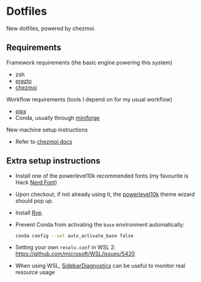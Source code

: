 # Dotfiles

New dotfiles, powered by chezmoi.

## Requirements

Framework requirements (the basic engine powering this system)

- zsh
- [prezto](https://github.com/sorin-ionescu/prezto)
- [chezmoi](https://github.com/twpayne/chezmoi/)

Workflow requirements (tools I depend on for my usual workflow)

- [pipx](https://github.com/pypa/pipx/)
- Conda, usually through [miniforge](https://github.com/conda-forge/miniforge)

New machine setup instructions

- Refer to [chezmoi docs](https://www.chezmoi.io/quick-start/#set-up-a-new-machine-with-a-single-command)

## Extra setup instructions

- Install one of the powerlevel10k recommended fonts (my favourite is Hack [Nerd Font](https://www.nerdfonts.com/font-downloads))
- Upon checkout, if not already using it, the [powerlevel10k](https://github.com/romkatv/powerlevel10k) theme wizard should pop up.
- Install [Rye](https://rye-up.com/).
- Prevent Conda from activating the `base` environment automatically:

  ```bash
  conda config --set auto_activate_base false
  ```

- Setting your own `resolv.conf` in WSL 2: https://github.com/microsoft/WSL/issues/5420
- When using WSL, [SidebarDiagnostics](https://github.com/ArcadeRenegade/SidebarDiagnostics) can be useful to monitor real resource usage
